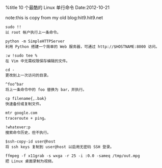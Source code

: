 %title 10 个最酷的 Linux 单行命令
Date:2012-10-21

note:this is copy from my old blog:hit9.hit9.net
```
sudo !!
以 root 帐户执行上一条命令。

python -m SimpleHTTPServer
利用 Python 搭建一个简单的 Web 服务器，可通过 http://$HOSTNAME:8000 访问。

:w !sudo tee %
在 Vim 中无需权限保存编辑的文件。

cd -
更改到上一次访问的目录。

^foo^bar
将上一条命令中的 foo 替换为 bar，并执行。

cp filename{,.bak}
快速备份或复制文件。

mtr google.com
traceroute + ping。

!whatever:p
搜索命令历史，但不执行。

$ssh-copy-id user@host
将 ssh keys 复制到 user@host 以启用无密码 SSH 登录。

ffmpeg -f x11grab -s wxga -r 25 -i :0.0 -sameq /tmp/out.mpg
把 Linux 桌面录制为视频。
```
